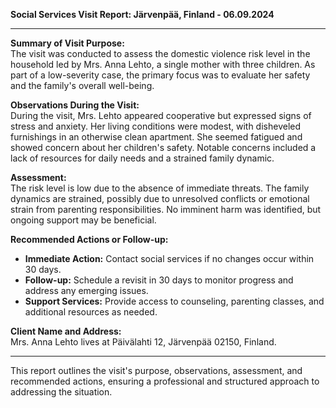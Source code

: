 

**Social Services Visit Report: Järvenpää, Finland - 06.09.2024**

---

**Summary of Visit Purpose:**  
The visit was conducted to assess the domestic violence risk level in the household led by Mrs. Anna Lehto, a single mother with three children. As part of a low-severity case, the primary focus was to evaluate her safety and the family's overall well-being.

**Observations During the Visit:**  
During the visit, Mrs. Lehto appeared cooperative but expressed signs of stress and anxiety. Her living conditions were modest, with disheveled furnishings in an otherwise clean apartment. She seemed fatigued and showed concern about her children's safety. Notable concerns included a lack of resources for daily needs and a strained family dynamic.

**Assessment:**  
The risk level is low due to the absence of immediate threats. The family dynamics are strained, possibly due to unresolved conflicts or emotional strain from parenting responsibilities. No imminent harm was identified, but ongoing support may be beneficial.

**Recommended Actions or Follow-up:**  
- **Immediate Action:** Contact social services if no changes occur within 30 days.
- **Follow-up:** Schedule a revisit in 30 days to monitor progress and address any emerging issues.
- **Support Services:** Provide access to counseling, parenting classes, and additional resources as needed.

**Client Name and Address:**  
Mrs. Anna Lehto lives at Päivälahti 12, Järvenpää 02150, Finland.

---

This report outlines the visit's purpose, observations, assessment, and recommended actions, ensuring a professional and structured approach to addressing the situation.